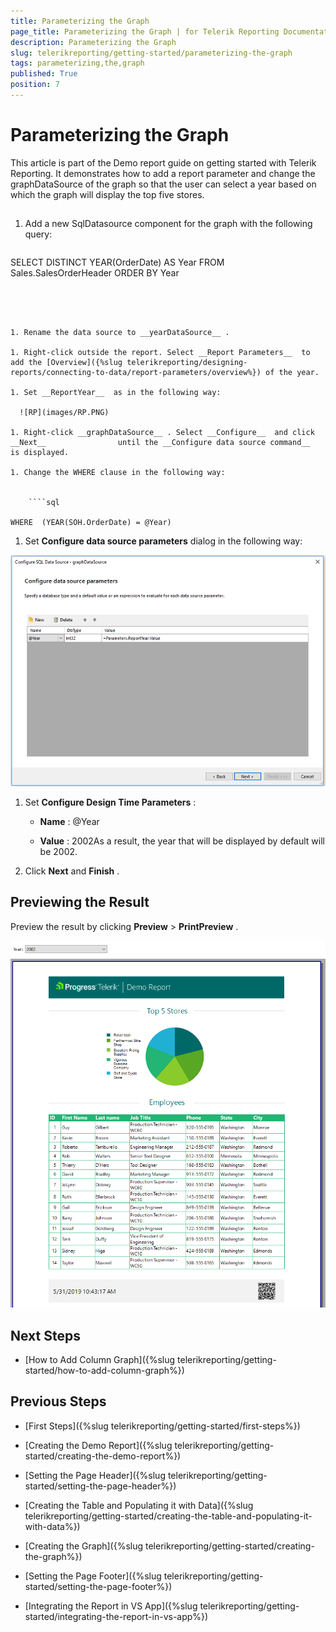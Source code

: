 ```yaml
---
title: Parameterizing the Graph
page_title: Parameterizing the Graph | for Telerik Reporting Documentation
description: Parameterizing the Graph
slug: telerikreporting/getting-started/parameterizing-the-graph
tags: parameterizing,the,graph
published: True
position: 7
---
```


# Parameterizing the Graph



This article is part of the Demo report guide on getting started with Telerik Reporting.         It demonstrates how to add a report parameter and change the graphDataSource of the graph         so that the user can select a year based on which the graph will display the top five stores.       

## 

1. Add a new SqlDatasource component for the graph with the following query:             

	
    ````sql

SELECT DISTINCT YEAR(OrderDate) AS Year
FROM         Sales.SalesOrderHeader
ORDER BY Year
````




1. Rename the data source to __yearDataSource__ .             

1. Right-click outside the report. Select __Report Parameters__  to add the [Overview]({%slug telerikreporting/designing-reports/connecting-to-data/report-parameters/overview%}) of the year.             

1. Set __ReportYear__  as in the following way:               

  ![RP](images/RP.PNG)

1. Right-click __graphDataSource__ . Select __Configure__  and click __Next__                until the __Configure data source command__  is displayed.             

1. Change the WHERE clause in the following way:             

	
    ````sql

WHERE  (YEAR(SOH.OrderDate) = @Year)
````




1. Set __Configure data source parameters__  dialog in the following way:               

  ![CDP](images/CDP.PNG)

1. Set __Configure Design Time Parameters__ :             

   + __Name__ : @Year

   + __Value__ : 2002As a result, the year that will be displayed by default will be 2002.

1. Click __Next__  and __Finish__ .             

## Previewing the Result

Preview the result by clicking __Preview__  > __PrintPreview__ .           

  ![Report Parameter Preview](images/ReportParameterPreview.PNG)

## Next Steps

* [How to Add Column Graph]({%slug telerikreporting/getting-started/how-to-add-column-graph%})

## Previous Steps

* [First Steps]({%slug telerikreporting/getting-started/first-steps%})

* [Creating the Demo Report]({%slug telerikreporting/getting-started/creating-the-demo-report%})

* [Setting the Page Header]({%slug telerikreporting/getting-started/setting-the-page-header%})

* [Creating the Table and Populating it with Data]({%slug telerikreporting/getting-started/creating-the-table-and-populating-it-with-data%})

* [Creating the Graph]({%slug telerikreporting/getting-started/creating-the-graph%})

* [Setting the Page Footer]({%slug telerikreporting/getting-started/setting-the-page-footer%})

* [Integrating the Report in VS App]({%slug telerikreporting/getting-started/integrating-the-report-in-vs-app%})
